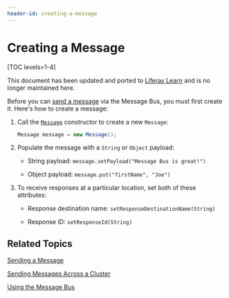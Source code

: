 ```yaml
---
header-id: creating-a-message
---
```


# Creating a Message

[TOC levels=1-4]

<aside class="alert alert-info">
  <span class="wysiwyg-color-blue120"> This document has been updated and ported to <a href="https://learn.liferay.com/dxp/latest/en/developing-applications/core-frameworks/message-bus.html">Liferay Learn</a> and is no longer maintained here.</span>
</aside>

Before you can 
[send a message](/docs/7-2/frameworks/-/knowledge_base/f/using-the-message-bus#sending-messages) 
via the Message Bus, you must first create it. Here's how to create a message: 

1.  Call the
    [`Message`](@platform-ref@/7.2-latest/javadocs/portal-kernel/com/liferay/portal/kernel/messaging/Message.html) 
    constructor to create a new `Message`: 

    ```java
    Message message = new Message();
    ```

2.  Populate the message with a `String` or `Object` payload:

    -   String payload: `message.setPayload("Message Bus is great!")`

    -   Object payload: `message.put("firstName", "Joe")`

3.  To receive responses at a particular location, set both of these attributes: 

    -  Response destination name: `setResponseDestinationName(String)`

    -  Response ID: `setResponseId(String)`

## Related Topics

[Sending a Message](/docs/7-2/frameworks/-/knowledge_base/f/sending-a-message)

[Sending Messages Across a Cluster](/docs/7-2/frameworks/-/knowledge_base/f/sending-messages-across-a-cluster) 

[Using the Message Bus](/docs/7-2/frameworks/-/knowledge_base/f/using-the-message-bus) 
